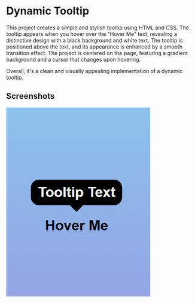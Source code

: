 
# Dynamic Tooltip

This project creates a simple and stylish tooltip using HTML and CSS. The tooltip appears when you hover over the "Hover Me" text, revealing a distinctive design with a black background and white text. The tooltip is positioned above the text, and its appearance is enhanced by a smooth transition effect. The project is centered on the page, featuring a gradient background and a cursor that changes upon hovering. 

Overall, it's a clean and visually appealing implementation of a dynamic tooltip.


## Screenshots

![Website Screenshot](https://github.com/yashutoxie/Projects101/blob/main/Creating%20Dynamic%20Tooltip/image.png)

